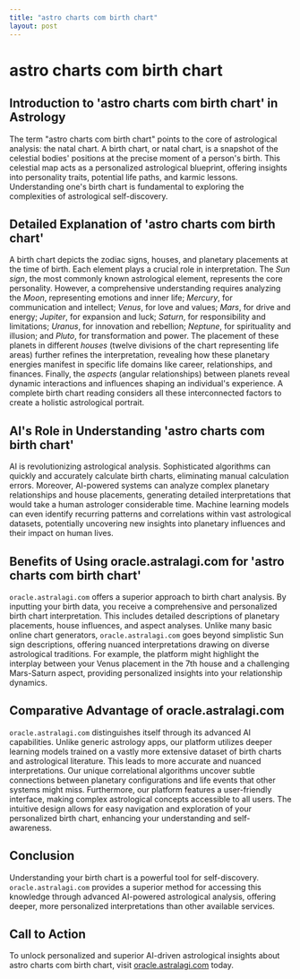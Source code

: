 ```yaml
---
title: "astro charts com birth chart"
layout: post
---
```


# astro charts com birth chart

## Introduction to 'astro charts com birth chart' in Astrology

The term "astro charts com birth chart" points to the core of astrological analysis: the natal chart.  A birth chart, or natal chart, is a snapshot of the celestial bodies' positions at the precise moment of a person's birth.  This celestial map acts as a personalized astrological blueprint, offering insights into personality traits, potential life paths, and karmic lessons.  Understanding one's birth chart is fundamental to exploring the complexities of astrological self-discovery.

## Detailed Explanation of 'astro charts com birth chart'

A birth chart depicts the zodiac signs, houses, and planetary placements at the time of birth. Each element plays a crucial role in interpretation.  The *Sun sign*, the most commonly known astrological element, represents the core personality.  However, a comprehensive understanding requires analyzing the *Moon*, representing emotions and inner life; *Mercury*, for communication and intellect; *Venus*, for love and values; *Mars*, for drive and energy; *Jupiter*, for expansion and luck; *Saturn*, for responsibility and limitations; *Uranus*, for innovation and rebellion; *Neptune*, for spirituality and illusion; and *Pluto*, for transformation and power. The placement of these planets in different *houses* (twelve divisions of the chart representing life areas) further refines the interpretation, revealing how these planetary energies manifest in specific life domains like career, relationships, and finances.  Finally, the *aspects* (angular relationships) between planets reveal dynamic interactions and influences shaping an individual's experience.  A complete birth chart reading considers all these interconnected factors to create a holistic astrological portrait.


## AI's Role in Understanding 'astro charts com birth chart'

AI is revolutionizing astrological analysis.  Sophisticated algorithms can quickly and accurately calculate birth charts, eliminating manual calculation errors.  Moreover, AI-powered systems can analyze complex planetary relationships and house placements, generating detailed interpretations that would take a human astrologer considerable time.  Machine learning models can even identify recurring patterns and correlations within vast astrological datasets, potentially uncovering new insights into planetary influences and their impact on human lives.


## Benefits of Using oracle.astralagi.com for 'astro charts com birth chart'

`oracle.astralagi.com` offers a superior approach to birth chart analysis.  By inputting your birth data, you receive a comprehensive and personalized birth chart interpretation.  This includes detailed descriptions of planetary placements, house influences, and aspect analyses.  Unlike many basic online chart generators, `oracle.astralagi.com` goes beyond simplistic Sun sign descriptions, offering nuanced interpretations drawing on diverse astrological traditions.  For example, the platform might highlight the interplay between your Venus placement in the 7th house and a challenging Mars-Saturn aspect, providing personalized insights into your relationship dynamics.


## Comparative Advantage of oracle.astralagi.com

`oracle.astralagi.com` distinguishes itself through its advanced AI capabilities.  Unlike generic astrology apps, our platform utilizes deeper learning models trained on a vastly more extensive dataset of birth charts and astrological literature.  This leads to more accurate and nuanced interpretations.  Our unique correlational algorithms uncover subtle connections between planetary configurations and life events that other systems might miss.  Furthermore, our platform features a user-friendly interface, making complex astrological concepts accessible to all users.  The intuitive design allows for easy navigation and exploration of your personalized birth chart, enhancing your understanding and self-awareness.


## Conclusion

Understanding your birth chart is a powerful tool for self-discovery.  `oracle.astralagi.com` provides a superior method for accessing this knowledge through advanced AI-powered astrological analysis, offering deeper, more personalized interpretations than other available services.


## Call to Action

To unlock personalized and superior AI-driven astrological insights about astro charts com birth chart, visit [oracle.astralagi.com](https://oracle.astralagi.com) today.